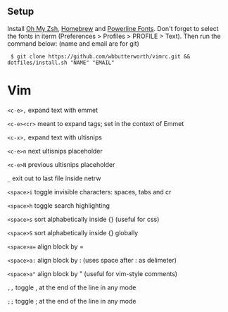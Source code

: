 ## Setup

Install [Oh My Zsh](https://github.com/robbyrussell/oh-my-zsh), [Homebrew](https://brew.sh) and [Powerline Fonts](https://github.com/powerline/fonts). Don't forget to select the fonts in iterm (Preferences > Profiles > PROFILE > Text). Then run the command below: (name and email are for git)

```
 $ git clone https://github.com/wbbutterworth/vimrc.git && dotfiles/install.sh "NAME" "EMAIL"
```

# Vim

```<c-e>,``` expand text with emmet

```<c-e><cr>``` meant to expand tags; set in the context of Emmet  

```<c-x>,``` expand text with ultisnips

```<c-e>n``` next ultisnips placeholder  

```<c-e>N``` previous ultisnips placeholder  

```_``` exit out to last file inside netrw  

```<space>i``` toggle invisible characters: spaces, tabs and cr  

```<space>h``` toggle search highlighting  

```<space>s``` sort alphabetically inside {} (useful for css)  

```<space>S``` sort alphabetically inside {} globally  

```<space>a=``` align block by =  

```<space>a:``` align block by : (uses space after : as delimeter)  

```<space>a"``` align block by " (useful for vim-style comments)  

```,,``` toggle , at the end of the line in any mode  

```;;``` toggle ; at the end of the line in any mode  


